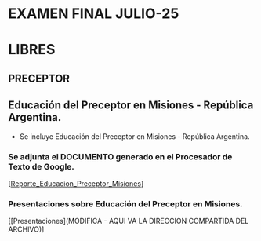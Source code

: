    # EXAMEN FINAL JULIO-25
   # LIBRES
   ## PRECEPTOR
   
   ## Educación del Preceptor en Misiones - República Argentina.

   * Se incluye Educación del Preceptor en Misiones - República Argentina.
           
   ### Se adjunta el DOCUMENTO generado en el Procesador de Texto de Google.
   [[Reporte_Educacion_Preceptor_Misiones](https://docs.google.com/document/d/1-viau4aP9qp7NNAtFUrRIdynzV8kIku7LOWnMq8EmFk/edit?usp=sharing)]
   
   ### Presentaciones sobre Educación del Preceptor en Misiones.
   [[Presentaciones](MODIFICA - AQUI VA LA DIRECCION COMPARTIDA DEL ARCHIVO)]     
